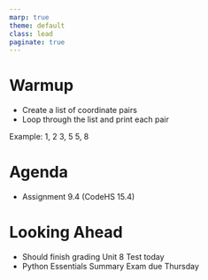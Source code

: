 ```yaml
---
marp: true
theme: default
class: lead
paginate: true
---
```


<!-- headingDivider: 1 -->
<!-- backgroundColor: black -->
<!-- class: invert -->

# Warmup

- Create a list of coordinate pairs
- Loop through the list and print each pair

Example:
1, 2
3, 5
5, 8

# Agenda

- Assignment 9.4 (CodeHS 15.4)

# Looking Ahead

- Should finish grading Unit 8 Test today
- Python Essentials Summary Exam due Thursday
